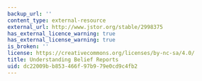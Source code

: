 ```yaml
---
backup_url: ''
content_type: external-resource
external_url: http://www.jstor.org/stable/2998375
has_external_licence_warning: true
has_external_license_warning: true
is_broken: ''
license: https://creativecommons.org/licenses/by-nc-sa/4.0/
title: Understanding Belief Reports
uid: dc22009b-b853-466f-97b9-79e0cd9c4fb2
---
```

